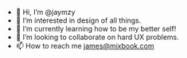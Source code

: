 - 👋 Hi, I’m @jaymzy
- 👀 I’m interested in design of all things.
- 🌱 I’m currently learning how to be my better self!
- 💞️ I’m looking to collaborate on hard UX problems.
- 📫 How to reach me james@mixbook.com

<!---
jaymzy/jaymzy is a ✨ special ✨ repository because its `README.md` (this file) appears on your GitHub profile.
You can click the Preview link to take a look at your changes.
--->
